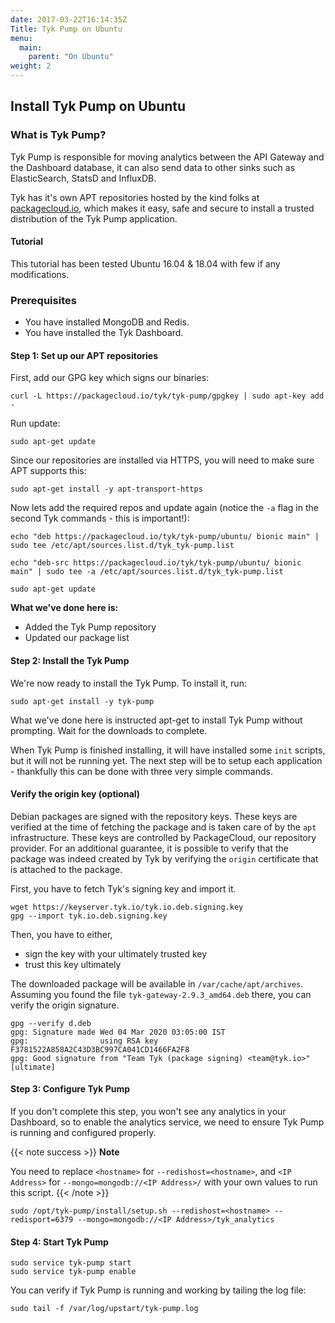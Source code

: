 ```yaml
---
date: 2017-03-22T16:14:35Z
Title: Tyk Pump on Ubuntu
menu:
  main:
    parent: "On Ubuntu"
weight: 2
---
```


## Install Tyk Pump on Ubuntu

### What is Tyk Pump?

Tyk Pump is responsible for moving analytics between the API Gateway and the Dashboard database, it can also send data to other sinks such as ElasticSearch, StatsD and InfluxDB.

Tyk has it's own APT repositories hosted by the kind folks at [packagecloud.io][1], which makes it easy, safe and secure to install a trusted distribution of the Tyk Pump application.

#### Tutorial

This tutorial has been tested Ubuntu 16.04 & 18.04 with few if any modifications.

### Prerequisites

- You have installed MongoDB and Redis.
- You have installed the Tyk Dashboard.

#### Step 1: Set up our APT repositories

First, add our GPG key which signs our binaries:

```{.copyWrapper}
curl -L https://packagecloud.io/tyk/tyk-pump/gpgkey | sudo apt-key add -
```

Run update:

```{.copyWrapper}
sudo apt-get update
```

Since our repositories are installed via HTTPS, you will need to make sure APT supports this:

```{.copyWrapper}
sudo apt-get install -y apt-transport-https
```

Now lets add the required repos and update again (notice the `-a` flag in the second Tyk commands - this is important!):

```{.copyWrapper}
echo "deb https://packagecloud.io/tyk/tyk-pump/ubuntu/ bionic main" | sudo tee /etc/apt/sources.list.d/tyk_tyk-pump.list

echo "deb-src https://packagecloud.io/tyk/tyk-pump/ubuntu/ bionic main" | sudo tee -a /etc/apt/sources.list.d/tyk_tyk-pump.list

sudo apt-get update
```

**What we've done here is:**

- Added the Tyk Pump repository
- Updated our package list

#### Step 2: Install the Tyk Pump

We're now ready to install the Tyk Pump. To install it, run:

```{.copyWrapper}
sudo apt-get install -y tyk-pump
```

What we've done here is instructed apt-get to install Tyk Pump without prompting. Wait for the downloads to complete.

When Tyk Pump is finished installing, it will have installed some `init` scripts, but it will not be running yet. The next step will be to setup each application - thankfully this can be done with three very simple commands.

#### Verify the origin key (optional)

Debian packages are signed with the repository keys. These keys are verified at the time of fetching the package and is taken care of by the `apt` infrastructure. These keys are controlled by PackageCloud, our repository provider. For an additional guarantee, it is possible to verify that the package was indeed created by Tyk by verifying the `origin` certificate that is attached to the package.

First, you have to fetch Tyk's signing key and import it.

```{.copyWrapper}
wget https://keyserver.tyk.io/tyk.io.deb.signing.key
gpg --import tyk.io.deb.signing.key
```

Then, you have to either,
- sign the key with your ultimately trusted key
- trust this key ultimately

The downloaded package will be available in `/var/cache/apt/archives`. Assuming you found the file `tyk-gateway-2.9.3_amd64.deb` there, you can verify the origin signature.

```{.copyWrapper}
gpg --verify d.deb
gpg: Signature made Wed 04 Mar 2020 03:05:00 IST
gpg:                using RSA key F3781522A858A2C43D3BC997CA041CD1466FA2F8
gpg: Good signature from "Team Tyk (package signing) <team@tyk.io>" [ultimate]
```

#### Step 3: Configure Tyk Pump

If you don't complete this step, you won't see any analytics in your Dashboard, so to enable the analytics service, we need to ensure Tyk Pump is running and configured properly.

{{< note success >}}
**Note**  

You need to replace `<hostname>` for `--redishost=<hostname>`, and `<IP Address>` for `--mongo=mongodb://<IP Address>/` with your own values to run this script.
{{< /note >}}

```{.copyWrapper}
sudo /opt/tyk-pump/install/setup.sh --redishost=<hostname> --redisport=6379 --mongo=mongodb://<IP Address>/tyk_analytics
```

#### Step 4: Start Tyk Pump

```{.copyWrapper}
sudo service tyk-pump start
sudo service tyk-pump enable
```

You can verify if Tyk Pump is running and working by tailing the log file:

```{.copyWrapper}
sudo tail -f /var/log/upstart/tyk-pump.log
```

[1]: https://packagecloud.io
